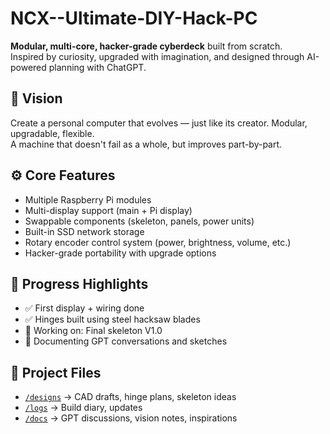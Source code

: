 # NCX--Ultimate-DIY-Hack-PC

**Modular, multi-core, hacker-grade cyberdeck** built from scratch.  
Inspired by curiosity, upgraded with imagination, and designed through AI-powered planning with ChatGPT.

## 🧠 Vision
Create a personal computer that evolves — just like its creator. Modular, upgradable, flexible.  
A machine that doesn't fail as a whole, but improves part-by-part.

## ⚙️ Core Features
- Multiple Raspberry Pi modules
- Multi-display support (main + Pi display)
- Swappable components (skeleton, panels, power units)
- Built-in SSD network storage
- Rotary encoder control system (power, brightness, volume, etc.)
- Hacker-grade portability with upgrade options

## 🔧 Progress Highlights
- ✅ First display + wiring done
- ✅ Hinges built using steel hacksaw blades
- 🔄 Working on: Final skeleton V1.0
- 🔄 Documenting GPT conversations and sketches

## 📁 Project Files
- [`/designs`](./designs) → CAD drafts, hinge plans, skeleton ideas
- [`/logs`](./logs) → Build diary, updates
- [`/docs`](./docs) → GPT discussions, vision notes, inspirations

